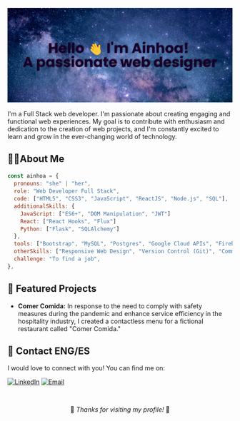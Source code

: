 ![Mi Name](https://github.com/AinhoaQM/AinhoaQM/blob/main/banner.png)

I'm a  Full Stack web developer. I'm passionate about creating engaging and functional web experiences. My goal is to contribute with enthusiasm and dedication to the creation of web projects, and I'm constantly excited to learn and grow in the ever-changing world of technology.


## 👩‍💻About Me

```javascript
const ainhoa = {
  pronouns: "she" | "her",
  role: "Web Developer Full Stack",
  code: ["HTML5", "CSS3", "JavaScript", "ReactJS", "Node.js", "SQL"],
  additionalSkills: {
    JavaScript: ["ES6+", "DOM Manipulation", "JWT"]
    React: ["React Hooks", "Flux"]
    Python: ["Flask", "SQLAlchemy"]
  },
  tools: ["Bootstrap", "MySQL", "Postgres", "Google Cloud APIs", "Firebase"],
  otherSkills: ["Responsive Web Design", "Version Control (Git)", "Command Line", "RESTful APIs"],
  challenge: "To find a job",
},
```

## 🌟  Featured Projects

- **Comer Comida:** In response to the need to comply with safety measures during the pandemic and enhance service efficiency in the hospitality industry, I created a contactless menu for a fictional restaurant called "Comer Comida."

## 📧 Contact ENG/ES

I would love to connect with you! You can find me on:

[![LinkedIn](https://img.shields.io/badge/LinkedIn-Ainhoa%20Quesada-blue?style=flat-square&logo=linkedin)](https://www.linkedin.com/in/ainhoa-quesada-marquez-981997247/)
[![Email](https://img.shields.io/badge/Email-ainhoaqm99%40hotmail.com-red?style=flat-square&logo=hotmail)](mailto:ainhoaqm99@hotmail.com)


<br>
<p align="center">🙏 <em>Thanks for visiting my profile!</em> 🙏 </p>
